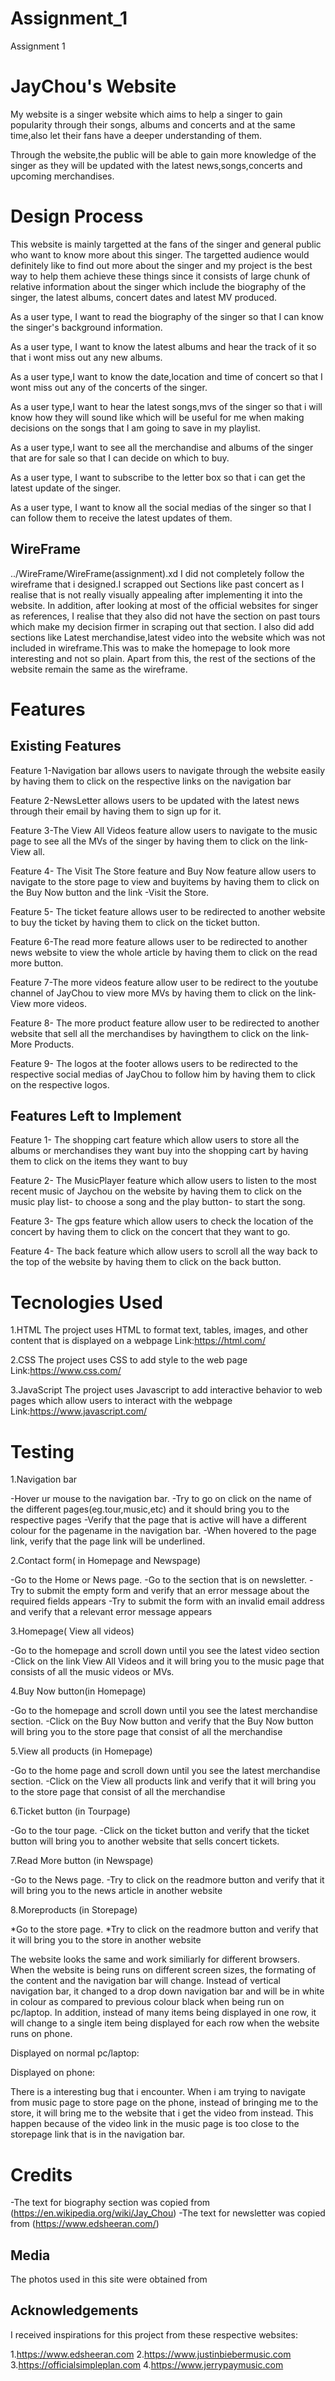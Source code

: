 # Assignment_1
Assignment 1
# JayChou's Website
My website is a singer website which aims to help a singer to gain popularity through their songs, albums and concerts and at the same time,also let their fans have a deeper understanding of them.

Through the website,the public will be able to gain more knowledge of the singer as they will be updated with the latest news,songs,concerts and upcoming merchandises.
# Design Process
This website is mainly targetted at the fans of the singer and general public who want to know more about this singer. The targetted audience would definitely like to find out more about the singer and my project is the best way to help them achieve these things since it consists of large chunk of relative information about the singer which include the biography of the singer, the latest albums, concert dates and latest MV produced.

As a user type, I want to read the biography of the singer so that I can know the singer's background information.

As a user type, I want to know the latest albums and hear the track of it so that i wont miss out any new albums.

As a user type,I want to know the date,location and time of concert so that I wont miss out any of the concerts of the singer.

As a user type,I want to hear the latest songs,mvs of the singer so that i will know how they will sound like which will be useful for me when making decisions on the songs that I am going to save in my playlist.

As a user type,I want to see all the merchandise and albums of the singer that are for sale so that I can decide on which to buy.

As a user type, I want to subscribe to the letter box so that i can get the latest update of the singer.

As a user type, I want to know all the social medias of the singer so that I can follow them to receive the latest updates of them.

## WireFrame
../WireFrame/WireFrame(assignment).xd
I did not completely follow the wireframe that i designed.I scrapped out Sections like past concert as I realise that is not really visually appealing after implementing it into the website. In addition, after looking at most of the official websites for singer as references, I realise that they also did not have the section on past tours which make my decision firmer in scraping out that section.  I also did add sections like Latest merchandise,latest video into the website which was not included in wireframe.This was to make the homepage to look more interesting and not so plain. Apart from this, the rest of the sections of the website remain the same as the wireframe.

# Features

## Existing Features
Feature 1-Navigation bar allows users to navigate through the website easily by having them to click on the respective links on the navigation bar

Feature 2-NewsLetter allows users to be updated with the latest news through their email by having them to sign up for it.

Feature 3-The View All Videos feature allow users to navigate to the music page to see all the MVs of the singer by having them to click on the link- View all.

Feature 4- The Visit The Store feature and Buy Now feature allow users to navigate to the store page to view and buyitems by having them to click on the Buy Now button and the link -Visit the Store.


Feature 5- The ticket feature allows user to be redirected to another website to buy the ticket by having them to click on the ticket button.

Feature 6-The read more feature allows user to be redirected to another news website to view the whole article by having them to click on the read more button.

Feature 7-The more videos feature allow user to be redirect to the youtube channel of JayChou to view more MVs by having them to click on the link-View more videos.

Feature 8- The more product feature allow user to be redirected to another website that sell all the merchandises by havingthem to click on the link- More Products.

Feature 9- The logos at the footer allows users to be redirected to the respective social medias of JayChou to follow him by having them to click on the respective logos.

## Features Left to Implement 
Feature 1- The shopping cart feature which allow users to store all the albums or merchandises they want buy into the shopping cart by having them to click on the items they want to buy

Feature 2- The MusicPlayer feature which allow users to listen to the most recent music of Jaychou on the website by having them to click on the music play list- to choose a song and the play button- to start the song.

Feature 3- The gps feature which allow users to check the location of the concert by having them to click on the concert that they want to go.

Feature 4- The back feature which allow users to scroll all the way back to the top of the website by having them to click on the back button.

# Tecnologies Used
1.HTML
The project uses HTML to format text, tables, images, and other content that is displayed on a webpage
Link:https://html.com/

2.CSS
The project uses CSS to add style to the web page
Link:https://www.css.com/

3.JavaScript
The project uses Javascript to add interactive behavior to web pages which allow users to interact with the webpage
Link:https://www.javascript.com/

# Testing

1.Navigation bar

-Hover ur mouse to the navigation bar.
-Try to go on click on the name of the different pages(eg.tour,music,etc) and it should bring you to the respective pages
-Verify that the page that is active will have a different colour for the pagename in the navigation bar.
-When hovered to the page link, verify that the page link will be underlined.

2.Contact form( in Homepage and Newspage)

-Go to the Home or News page.
-Go to the section that is on newsletter.
-Try to submit the empty form and verify that an error message about the required fields appears
-Try to submit the form with an invalid email address and verify that a relevant error message appears

3.Homepage( View all videos)

-Go to the homepage and scroll down until you see the latest video section
-Click on the link View All Videos and it will bring you to the music page that consists of all the music videos or MVs.

4.Buy Now button(in Homepage)

-Go to the homepage and scroll down until you see the latest merchandise section.
-Click on the Buy Now button and verify that the Buy Now button will bring you to the store page that consist of all the merchandise

5.View all products (in Homepage)

-Go to the home page and scroll down until you see the latest merchandise section.
-Click on the View all products link and verify that it will bring you to the store page that consist of all the merchandise

6.Ticket button (in Tourpage)

-Go to the tour page.
-Click on the ticket button and verify that the ticket button will bring you to another website that sells concert tickets.

7.Read More button (in Newspage)

-Go to the News page.
-Try to click on the readmore button and verify that it will bring you to the news article in another website

8.Moreproducts (in Storepage)

*Go to the store page.
*Try to click on the readmore button and verify that it will bring you to the store in another website

The website looks the same and work similiarly for different browsers. When the website is being runs on different screen sizes, the formating of the content and the navigation bar will change. Instead of vertical navigation bar, it changed to a drop down navigation bar and will be in white in colour as compared to previous colour black when being run on pc/laptop. In addition, instead of many items being displayed in one row, it will change to a single item being displayed for each row when the website runs on phone.

Displayed on normal pc/laptop:


Displayed on phone:

There is a interesting bug that i encounter. When i am trying to navigate from music page to store page on the phone, instead of bringing me to the store, it will bring me to the  website that i get the video from instead. This happen because of the video link in the music page is too close to the storepage link that is in the navigation bar.

# Credits
-The text for biography section was copied from (https://en.wikipedia.org/wiki/Jay_Chou)
-The text for newsletter was copied from (https://www.edsheeran.com/)

## Media
The photos used in this site were obtained from 


## Acknowledgements
 I received inspirations for this project from these respective websites:

 1.https://www.edsheeran.com
 2.https://www.justinbiebermusic.com
 3.https://officialsimpleplan.com
 4.https://www.jerrypaymusic.com






